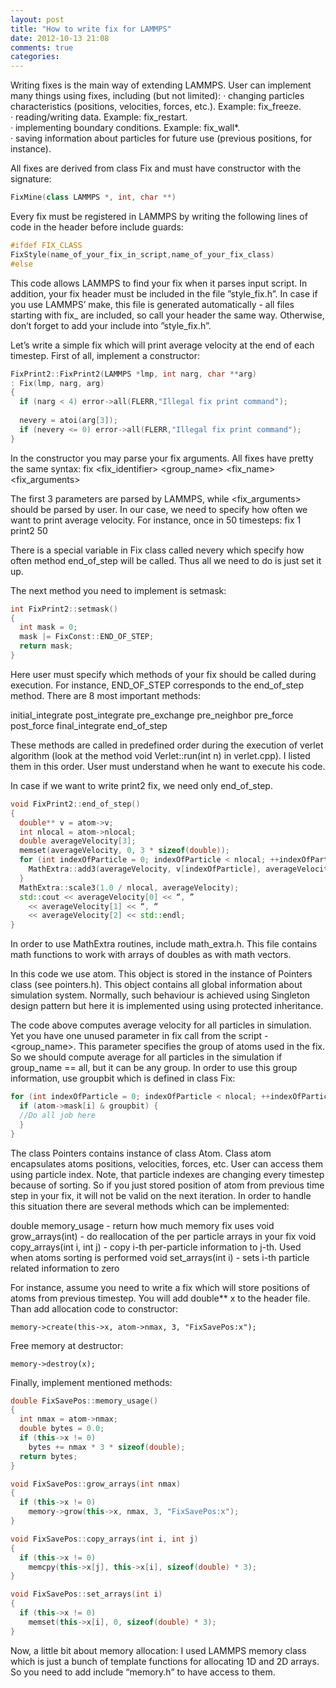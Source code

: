 ```yaml
---
layout: post
title: "How to write fix for LAMMPS"
date: 2012-10-13 21:08
comments: true
categories: 
---
```


Writing fixes is the main way of extending LAMMPS.  User can implement many things using fixes, including (but not limited):
·      changing particles characteristics (positions, velocities, forces, etc.). Example: fix_freeze.<br>
·      reading/writing data. Example: fix_restart.<br>
·      implementing boundary conditions. Example: fix_wall*.<br>
·      saving information about particles for future use (previous positions, for instance).
<!--more-->
All fixes are derived from class Fix and must have constructor with the signature:
```c++
FixMine(class LAMMPS *, int, char **)
```
Every fix must be registered in LAMMPS by writing the following lines of code in the header before include guards:
```c++
#ifdef FIX_CLASS
FixStyle(name_of_your_fix_in_script,name_of_your_fix_class)
#else
```
This code allows LAMMPS to find your fix when it parses input script. In addition, your fix header must be included in the file ”style_fix.h”. In case if you use LAMMPS’ make, this file is generated automatically - all files starting with fix_ are included, so call your header the same way. Otherwise, don’t forget to add your include into ”style_fix.h”.
 
Let’s write a simple fix which will print average velocity at the end of each timestep. First of all, implement a constructor:
```c++ 
FixPrint2::FixPrint2(LAMMPS *lmp, int narg, char **arg)
: Fix(lmp, narg, arg)
{
  if (narg < 4) error->all(FLERR,"Illegal fix print command");
 
  nevery = atoi(arg[3]);
  if (nevery <= 0) error->all(FLERR,"Illegal fix print command");
}
``` 
In the constructor you may parse your fix arguments. All fixes have pretty the same syntax:
fix \<fix_identifier\> \<group_name\> \<fix_name\> \<fix_arguments\>

The first 3 parameters are parsed by LAMMPS, while <fix_arguments> should be parsed by user. In our case, we need to specify how often we want to print average velocity. For instance, once in 50 timesteps:
fix 1 print2 50

There is a special variable in Fix class called nevery which specify how often method end_of_step will be called. Thus all we need to do is just set it up.
 
The next method you need to implement is setmask:
```c++
int FixPrint2::setmask()
{
  int mask = 0;
  mask |= FixConst::END_OF_STEP;
  return mask;
}
``` 
Here user must specify which methods of your fix should be called during execution. For instance, END_OF_STEP corresponds to the end_of_step method. There are 8 most important methods:
 
initial_integrate
post_integrate
pre_exchange
pre_neighbor
pre_force
post_force
final_integrate
end_of_step
 
These methods are called in predefined order during the execution of verlet algorithm (look at the method void Verlet::run(int n) in verlet.cpp). I listed them in this order. User must understand when he want to execute his code.
 
In case if we want to write print2 fix, we need only end_of_step.
```c++
void FixPrint2::end_of_step()
{
  double** v = atom->v;
  int nlocal = atom->nlocal;
  double averageVelocity[3];
  memset(averageVelocity, 0, 3 * sizeof(double));
  for (int indexOfParticle = 0; indexOfParticle < nlocal; ++indexOfParticle) {
    MathExtra::add3(averageVelocity, v[indexOfParticle], averageVelocity);
  }
  MathExtra::scale3(1.0 / nlocal, averageVelocity);
  std::cout << averageVelocity[0] << “, ”
    << averageVelocity[1] << “, “ 
    << averageVelocity[2] << std::endl;
}
``` 
In order to use MathExtra routines, include math_extra.h. This file contains math functions to work with arrays of doubles as with math vectors.

In this code we use atom. This object is stored in the instance of Pointers class (see pointers.h). This object contains all global information about simulation system. Normally, such behaviour is achieved using Singleton design pattern but here it is implemented using using protected inheritance.

The code above computes average velocity for all particles in simulation. Yet you have one unused parameter in fix call from the script - <group_name>. This parameter specifies the group of atoms used in the fix. So we should compute average for all particles in the simulation if  group_name == all, but it can be any group. In order to use this group information, use groupbit which is defined in class Fix:
```c++
for (int indexOfParticle = 0; indexOfParticle < nlocal; ++indexOfParticle) {
  if (atom->mask[i] & groupbit) {
  //Do all job here
  }
}
```
The class Pointers contains instance of class Atom. Class atom encapsulates atoms positions, velocities, forces, etc. User can access them using particle index. Note, that particle indexes are changing every timestep because of sorting. So if you just stored position of atom from previous time step in your fix, it will not be valid on the next iteration. In order to handle this situation there are several methods which can be implemented:

  double memory_usage - return how much memory fix uses
  void grow_arrays(int) - do reallocation of the per particle arrays in your fix
  void copy_arrays(int i, int j) - copy i-th per-particle information to j-th. Used when atoms sorting is performed
  void set_arrays(int i) - sets i-th particle related information to zero 

For instance, assume you need to write a fix which will store positions of atoms from previous timestep. You will add double** x to the header file. Than add allocation code to constructor:
```
memory->create(this->x, atom->nmax, 3, "FixSavePos:x");
```
Free memory at destructor:
```
memory->destroy(x);
```
Finally, implement mentioned methods:
```c++
double FixSavePos::memory_usage()
{
  int nmax = atom->nmax;
  double bytes = 0.0;
  if (this->x != 0)
    bytes += nmax * 3 * sizeof(double);
  return bytes;
}

void FixSavePos::grow_arrays(int nmax)
{
  if (this->x != 0)
    memory->grow(this->x, nmax, 3, "FixSavePos:x");
}

void FixSavePos::copy_arrays(int i, int j)
{
  if (this->x != 0)
    memcpy(this->x[j], this->x[i], sizeof(double) * 3);
}

void FixSavePos::set_arrays(int i)
{
  if (this->x != 0)
    memset(this->x[i], 0, sizeof(double) * 3);
}
```
Now, a little bit about memory allocation: I used LAMMPS memory class which is just a bunch of template functions for allocating 1D and 2D arrays. So you need to add include “memory.h” to have access to them.